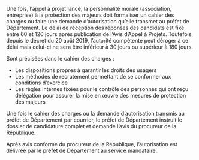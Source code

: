 Une fois, l’appel à projet lancé, la personnalité morale (association, entreprise) à la protection des majeurs doit formaliser un cahier des charges ou faire une demande d’autorisation qu’elle transmet au préfet de Département. Le délai de réception des réponses des candidats est fixé entre 60 et 120 jours après publication de l’Avis d’Appel à Projets. Toutefois, depuis le décret du 20 août 2019, l’autorité compétente peut déroger à ce délai mais celui-ci ne sera être inférieur à 30 jours ou supérieur à 180 jours.
<br/>

Sont précisées dans le cahier des charges :

- Les dispositions propres à garantir les droits des usagers
- Les méthodes de recrutement permettant de se conformer aux conditions d’exercice
- Les règles internes fixées pour le contrôle des personnes qui ont reçu délégation pour assurer la mise en œuvre des mesures de protection des majeurs

Une fois le cahier des charges ou la demande d’autorisation transmis au préfet de Département par courrier, le préfet de Département instruit le dossier de candidature complet et demande l’avis du procureur de la République.
<br/>

Après avis conforme du procureur de la République, l’autorisation est délivrée par le préfet de Département au service mandataire.
